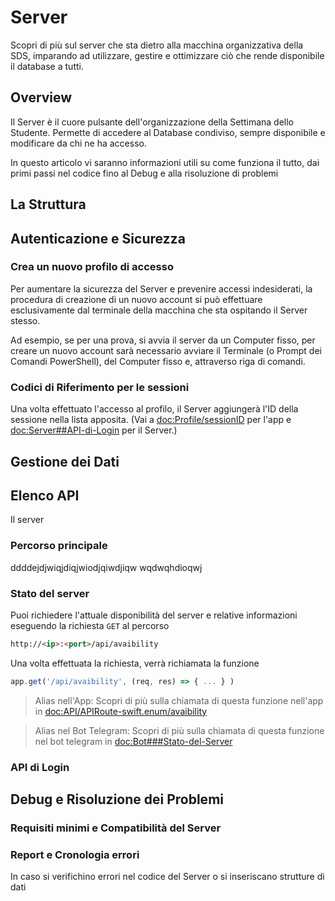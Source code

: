# Server

Scopri di più sul server che sta dietro alla macchina organizzativa della SDS, imparando ad utilizzare, gestire e ottimizzare ciò che rende disponibile il database a tutti.

## Overview

Il Server è il cuore pulsante dell'organizzazione della Settimana dello Studente. Permette di accedere al Database condiviso, sempre disponibile e modificare da chi ne ha accesso. 

In questo articolo vi saranno informazioni utili su come funziona il tutto, dai primi passi nel codice fino al Debug e alla risoluzione di problemi

## La Struttura

## Autenticazione e Sicurezza


### Crea un nuovo profilo di accesso
Per aumentare la sicurezza del Server e prevenire accessi indesiderati, la procedura di creazione di un nuovo account si può effettuare esclusivamente dal terminale della macchina che sta ospitando il Server stesso. 

Ad esempio, se per una prova, si avvia il server da un Computer fisso, per creare un nuovo account sarà necessario avviare il Terminale (o Prompt dei Comandi PowerShell), del Computer fisso e, attraverso riga di comandi.

### Codici di Riferimento per le sessioni
Una volta effettuato l'accesso al profilo, il Server aggiungerà l'ID della sessione nella lista apposita. (Vai a <doc:Profile/sessionID> per l'app e <doc:Server##API-di-Login> per il Server.)

## Gestione dei Dati

## Elenco API
Il server 

### Percorso principale
ddddejdjwiqjdiqjwiodjqiwdjiqw
wqdwqhdioqwj


### Stato del server
Puoi richiedere l'attuale disponibilità del server e relative informazioni eseguendo la richiesta `GET` al percorso 
```html
http://<ip>:<port>/api/avaibility
```

Una volta effettuata la richiesta, verrà richiamata la funzione 
```javascript
app.get('/api/avaibility', (req, res) => { ... } )
```

> Alias nell'App: Scopri di più sulla chiamata di questa funzione nell'app in <doc:API/APIRoute-swift.enum/avaibility>

> Alias nel Bot Telegram: Scopri di più sulla chiamata di questa funzione nel bot telegram in <doc:Bot###Stato-del-Server>

### API di Login

## Debug e Risoluzione dei Problemi

### Requisiti minimi e Compatibilità del Server


### Report e Cronologia errori
In caso si verifichino errori nel codice del Server o si inseriscano strutture di dati 


